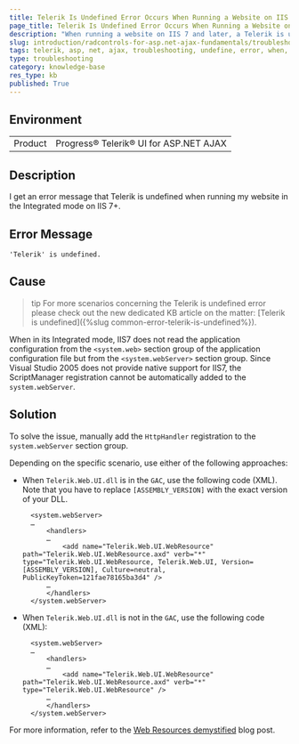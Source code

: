 ```yaml
---
title: Telerik Is Undefined Error Occurs When Running a Website on IIS 7+ Integrated Mode
page_title: Telerik Is Undefined Error Occurs When Running a Website on IIS 7+ Integrated Mode
description: "When running a website on IIS 7 and later, a Telerik is undefined error occurs for Telerik UI for ASP.NET AJAX."
slug: introduction/radcontrols-for-asp.net-ajax-fundamentals/troubleshooting/general-troubleshooting
tags: telerik, asp, net, ajax, troubleshooting, undefine, error, when, running, wbebsite, iis, 7+, integrated, mode
type: troubleshooting
category: knowledge-base
res_type: kb
published: True
---
```


## Environment

<table>
	<tbody>
		<tr>
			<td>Product</td>
			<td>Progress® Telerik® UI for ASP.NET AJAX</td>
		</tr>
	</tbody>
</table>

## Description

I get an error message that Telerik is undefined when running my website in the Integrated mode on IIS 7+.

## Error Message

`'Telerik' is undefined.`

## Cause

>tip For more scenarios concerning the Telerik is undefined error please check out the new dedicated KB article on the matter: [Telerik is undefined]({%slug common-error-telerik-is-undefined%}).

When in its Integrated mode, IIS7 does not read the application configuration from the `<system.web>` section group of the application configuration file but from the `<system.webServer>` section group. Since Visual Studio 2005 does not provide native support for IIS7, the ScriptManager registration cannot be automatically added to the `system.webServer`.

## Solution

To solve the issue, manually add the `HttpHandler` registration to the `system.webServer` section group.

Depending on the specific scenario, use either of the following approaches:


* When `Telerik.Web.UI.dll` is in the `GAC`, use the following code (XML). Note that you have to replace `[ASSEMBLY_VERSION]` with the exact version of your DLL.

		<system.webServer>
		…
			<handlers>
			…
				<add name="Telerik.Web.UI.WebResource"  path="Telerik.Web.UI.WebResource.axd" verb="*" type="Telerik.Web.UI.WebResource, Telerik.Web.UI, Version=[ASSEMBLY_VERSION], Culture=neutral, PublicKeyToken=121fae78165ba3d4" />
			…
			</handlers>
		</system.webServer>


* When `Telerik.Web.UI.dll` is not in the `GAC`, use the following code (XML):

		<system.webServer>
		…
			<handlers>
			…
				<add name="Telerik.Web.UI.WebResource"  path="Telerik.Web.UI.WebResource.axd" verb="*" type="Telerik.Web.UI.WebResource" />
			…
			</handlers>
		</system.webServer>


For more information, refer to the [Web Resources demystified](https://blogs.telerik.com/aspnet-ajax/posts/08-07-18/web-resources-demystified-part-3-troubleshooting.aspx) blog post.
